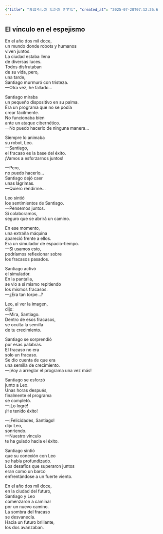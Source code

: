 ```yaml
---
{"title": "まぼろしの なかの きずな", "created_at": "2025-07-20T07:12:26.607857+09:00", "pattern_id": 4, "pattern_name": "ループ脱出型", "year": 2112}
---
```


## El vínculo en el espejismo

En el año dos mil doce,  
un mundo donde robots y humanos  
viven juntos.  
La ciudad estaba llena  
de diversas luces.  
Todos disfrutaban  
de su vida, pero,  
una tarde,  
Santiago murmuró con tristeza.  
—Otra vez, he fallado…

Santiago miraba  
un pequeño dispositivo en su palma.  
Era un programa que no se podía  
crear fácilmente.  
No funcionaba bien  
ante un ataque cibernético.  
—No puedo hacerlo de ninguna manera…

Siempre lo animaba  
su robot, Leo.  
—Santiago,  
el fracaso es la base del éxito.  
¡Vamos a esforzarnos juntos!

—Pero,  
no puedo hacerlo…  
Santiago dejó caer  
unas lágrimas.  
—Quiero rendirme…

Leo sintió  
los sentimientos de Santiago.  
—Pensemos juntos.  
Si colaboramos,  
seguro que se abrirá un camino.

En ese momento,  
una extraña máquina  
apareció frente a ellos.  
Era un simulador de espacio-tiempo.  
—Si usamos esto,  
podríamos reflexionar sobre  
los fracasos pasados.

Santiago activó  
el simulador.  
En la pantalla,  
se vio a sí mismo repitiendo  
los mismos fracasos.  
—¿Era tan torpe…?

Leo, al ver la imagen,  
dijo:  
—Mira, Santiago.  
Dentro de esos fracasos,  
se oculta la semilla  
de tu crecimiento.

Santiago se sorprendió  
por esas palabras.  
El fracaso no era  
solo un fracaso.  
Se dio cuenta de que era  
una semilla de crecimiento.  
—¡Voy a arreglar el programa una vez más!

Santiago se esforzó  
junto a Leo.  
Unas horas después,  
finalmente el programa  
se completó.  
—¡Lo logré!  
¡He tenido éxito!

—¡Felicidades, Santiago!  
dijo Leo,  
sonriendo.  
—Nuestro vínculo  
te ha guiado hacia el éxito.

Santiago sintió  
que su conexión con Leo  
se había profundizado.  
Los desafíos que superaron juntos  
eran como un barco  
enfrentándose a un fuerte viento.

En el año dos mil doce,  
en la ciudad del futuro,  
Santiago y Leo  
comenzaron a caminar  
por un nuevo camino.  
La sombra del fracaso  
se desvanecía.  
Hacia un futuro brillante,  
los dos avanzaban.
